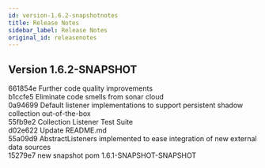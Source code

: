 ```yaml
---
id: version-1.6.2-snapshotnotes
title: Release Notes
sidebar_label: Release Notes
original_id: releasenotes
---
```


## Version 1.6.2-SNAPSHOT
661854e Further code quality improvements</br>
b1ccfe5 Eliminate code smells from sonar cloud</br>
0a94699 Default listener implementations to support persistent shadow collection out-of-the-box</br>
55fb9e2 Collection Listener Test Suite</br>
d02e622 Update README.md</br>
55a09d9 AbstractListeners implemented to ease integration of new external data sources</br>
15279e7 new snapshot pom 1.6.1-SNAPSHOT-SNAPSHOT</br>